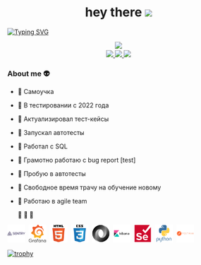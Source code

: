<div id="header" align="center">
<h1>
  hey there
  <img src="https://media.giphy.com/media/v1.Y2lkPTc5MGI3NjExYnhubG0wcmttZG53eDZyOHZydzd5bHQ3ZHh0eHhiMm1kOGxoNW1laCZlcD12MV9pbnRlcm5hbF9naWZfYnlfaWQmY3Q9cw/l4FGIp6PDxcuJbvdC/giphy.gif" width="50px"/>
</h1>
</div>

[![Typing SVG](https://readme-typing-svg.demolab.com?font=Fira+Code&weight=600&size=30&duration=6000&pause=1000&color=0FA408&background=FFFFFF00&center=true&repeat=false&random=true&width=1000&lines=I'm+QA+Engeneer)](https://git.io/typing-svg)

<div id="header" align="center">
  <img src="https://media.giphy.com/media/v1.Y2lkPTc5MGI3NjExYzNoZ3hvcDRwaG9udDRuMm0yNnNzNGozaW1zbDBoY2V6bXBzZzk5NSZlcD12MV9pbnRlcm5hbF9naWZfYnlfaWQmY3Q9Zw/LaVp0AyqR5bGsC5Cbm/giphy.gif" width="500"/>
</div>


<div id="badges"align="center">
  <a href="https://t.me/kapputan">
    <img src="https://img.shields.io/badge/Telegram-blue?logo=Telegram&logoColor=white&style=for-the-badge"/>
  </a>
  <a href="https://vk.com/manfuckyou">
    <img src="https://img.shields.io/badge/VK-blue?logo=VK&logoColor=white&style=for-the-badge"/>
  </a>
  <a href="your-twitter-URL">
    <img src="https://img.shields.io/badge/web-green?logo=web&logoColor=white&style=for-the-badge"/>
  </a>
</div>

### About me :alien:
- :green_heart: Самоучка
- :green_heart: В тестировании с 2022 года
- :green_heart: Актуализировал тест-кейсы
- :green_heart: Запускал автотесты
- :green_heart: Работал с SQL
- :green_heart: Грамотно работаю с bug report [test]
- :green_heart: Пробую в автотесты
- :green_heart: Свободное время трачу на обучение новому
- :green_heart: Работаю в agile team

  :speak_no_evil: :hear_no_evil: :see_no_evil:

<div>
  <img src="https://github.com/devicons/devicon/blob/master/icons/sentry/sentry-original-wordmark.svg" title="sentry" alt="Java" width="40" height="40"/>&nbsp;
  <img src="https://github.com/devicons/devicon/blob/master/icons/grafana/grafana-original-wordmark.svg" title="grafana" alt="React" width="40" height="40"/>&nbsp;
  <img src="https://github.com/devicons/devicon/blob/master/icons/html5/html5-original-wordmark.svg" title="html5" alt="Spring" width="40" height="40"/>&nbsp;
  <img src="https://github.com/devicons/devicon/blob/master/icons/css3/css3-original-wordmark.svg" title="css3" alt="Material UI" width="40" height="40"/>&nbsp;
  <img src="https://github.com/devicons/devicon/blob/master/icons/json/json-original.svg" title="json" alt="Flutter" width="40" height="40"/>&nbsp;
  <img src="https://github.com/devicons/devicon/blob/master/icons/kibana/kibana-original-wordmark.svg". title="kibana" alt="Redux " width="40" height="40"/>&nbsp;
  <img src="https://github.com/devicons/devicon/blob/master/icons/selenium/selenium-original.svg"  title="selenium" alt="CSS" width="40" height="40"/>&nbsp;
  <img src="https://github.com/devicons/devicon/blob/master/icons/python/python-original-wordmark.svg" title="python" alt="HTML" width="40" height="40"/>&nbsp;
  <img src="https://github.com/devicons/devicon/blob/master/icons/postman/postman-original-wordmark.svg" title="postman" alt="JavaScript" width="40" height="40"/>&nbsp;
</div>


[![trophy](https://github-profile-trophy.vercel.app/?username=kapuutan)](https://github.com/ryo-ma/github-profile-trophy)
